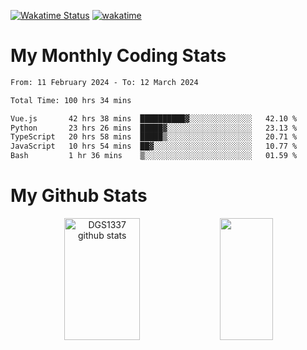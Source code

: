 [![Wakatime Status](https://github.com/noopurphalak/noopurphalak/workflows/wakatime-status-update/badge.svg)](https://github.com/noopurphalak/noopurphalak/actions/workflows/main.yml)
[![wakatime](https://wakatime.com/badge/user/80ace140-ef40-4fdd-b8ed-f3be3d2e1aea.svg)](https://wakatime.com/@80ace140-ef40-4fdd-b8ed-f3be3d2e1aea)

# My Monthly Coding Stats

<!--START_SECTION:waka-->

```txt
From: 11 February 2024 - To: 12 March 2024

Total Time: 100 hrs 34 mins

Vue.js       42 hrs 38 mins  ██████████▓░░░░░░░░░░░░░░   42.10 %
Python       23 hrs 26 mins  █████▓░░░░░░░░░░░░░░░░░░░   23.13 %
TypeScript   20 hrs 58 mins  █████▒░░░░░░░░░░░░░░░░░░░   20.71 %
JavaScript   10 hrs 54 mins  ██▓░░░░░░░░░░░░░░░░░░░░░░   10.77 %
Bash         1 hr 36 mins    ▒░░░░░░░░░░░░░░░░░░░░░░░░   01.59 %
```

<!--END_SECTION:waka-->

# My Github Stats
<div style="text-align: center;">
  <img width="49%" height="195px" src="https://github-readme-stats-sigma-five.vercel.app/api?username=noopurphalak&show_icons=true&count_private=true&hide_border=true&title_color=ecf2f8&icon_color=0d1117&text_color=FFFFFF&bg_color=0d1117" alt="DGS1337 github stats" />
  <img width="41%" height="195px" src="https://github-readme-stats-sigma-five.vercel.app/api/top-langs/?username=noopurphalak&layout=compact&hide_border=true&title_color=ecf2f8&text_color=FFFFFF&bg_color=0d1117" />
</div>

